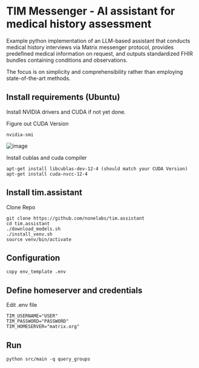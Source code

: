 # TIM Messenger - AI assistant for medical history assessment

Example python implementation of an LLM-based assistant that conducts medical history interviews via Matrix messenger protocol, provides predefined medical information on request, and outputs standardized FHIR bundles containing conditions and observations. 

The focus is on simplicity and comprehensibility rather than employing state-of-the-art methods. 



## Install requirements (Ubuntu)
Install NVIDIA drivers and CUDA if not yet done.

Figure out CUDA Version
```
nvidia-smi
```
![image](https://github.com/user-attachments/assets/07d4a27a-da4f-473d-82b2-e69b0e86fb41)

Install cublas and cuda compiler
```
apt-get install libcublas-dev-12-4 (should match your CUDA Version)
apt-get install cuda-nvcc-12-4
```
## Install tim.assistant
Clone Repo
```
git clone https://github.com/nonelabs/tim.assistant
cd tim.assistant
./download_models.sh
./install_venv.sh
source venv/bin/activate
```
## Configuration
```
copy env_template .env
```
## Define homeserver and credentials

Edit .env file

```
TIM_USERNAME="USER"
TIM_PASSWORD="PASSWORD"
TIM_HOMESERVER="matrix.org"
```
## Run
```
python src/main -q query_groups
```
